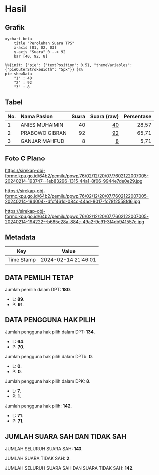 # Hasil

## Grafik

```mermaid
xychart-beta
    title "Perolehan Suara TPS"
    x-axis [01, 02, 03]
    y-axis "Suara" 0 --> 92
    bar [40, 92, 8]
```

```mermaid
%%{init: {"pie": {"textPosition": 0.5}, "themeVariables": {"pieOuterStrokeWidth": "5px"}} }%%
pie showData
    "1" : 40
    "2" : 92
    "3" : 8
```

## Tabel

| No. | Nama Paslon    | Suara | Suara (raw) | Persentase |
|:--- |:-------------- | -----:| -----------:| ----------:|
| 1   | ANIES MUHAIMIN | 40    | [40][p-1]   | 28,57      |
| 2   | PRABOWO GIBRAN | 92    | [92][p-2]   | 65,71      |
| 3   | GANJAR MAHFUD  | 8     | [8][p-3]    | 5,71       |


[p-1]: https://github.com/gigit-pemilu/pemilu-2024-76-sulawesi-barat/blob/main/pilpres/hitung-suara/sub/76-sulawesi-barat/sub/02-mamuju/sub/12-simboro/sub/2007-botteng-utara/sub/005-tps/sub/paslon-1.txt
[p-2]: https://github.com/gigit-pemilu/pemilu-2024-76-sulawesi-barat/blob/main/pilpres/hitung-suara/sub/76-sulawesi-barat/sub/02-mamuju/sub/12-simboro/sub/2007-botteng-utara/sub/005-tps/sub/paslon-2.txt
[p-3]: https://github.com/gigit-pemilu/pemilu-2024-76-sulawesi-barat/blob/main/pilpres/hitung-suara/sub/76-sulawesi-barat/sub/02-mamuju/sub/12-simboro/sub/2007-botteng-utara/sub/005-tps/sub/paslon-3.txt

## Foto C Plano

https://sirekap-obj-formc.kpu.go.id/64b2/pemilu/ppwp/76/02/12/20/07/7602122007005-20240214-193747--1eb83296-1315-44a1-8f06-9944e7de0e29.jpg

https://sirekap-obj-formc.kpu.go.id/64b2/pemilu/ppwp/76/02/12/20/07/7602122007005-20240214-194004--dfcf461d-084c-44ad-8017-fc78f2558fd6.jpg

https://sirekap-obj-formc.kpu.go.id/64b2/pemilu/ppwp/76/02/12/20/07/7602122007005-20240214-194222--b685e28a-884e-49a2-9c91-3f4db941557e.jpg


## Metadata

| Key        | Value               |
| ---------- | ------------------- |
| Time Stamp | 2024-02-14 21:46:01 |


## DATA PEMILIH TETAP

Jumlah pemilih dalam DPT: **180**.
 * L: **89**.
 * P: **91**.

## DATA PENGGUNA HAK PILIH

Jumlah pengguna hak pilih dalam DPT: **134**.
 * L: **64**.
 * P: **70**.

Jumlah pengguna hak pilih dalam DPTb: **0**.
 * L: **0**.
 * P: **0**.

Jumlah pengguna hak pilih dalam DPK: **8**.
 * L: **7**.
 * P: **1**.

Jumlah pengguna hak pilih: **142**.
 * L: **71**.
 * P: **71**.

## JUMLAH SUARA SAH DAN TIDAK SAH

JUMLAH SELURUH SUARA SAH: **140**.

JUMLAH SUARA TIDAK SAH: **2**.

JUMLAH SELURUH SUARA SAH DAN SUARA TIDAK SAH: **142**.


